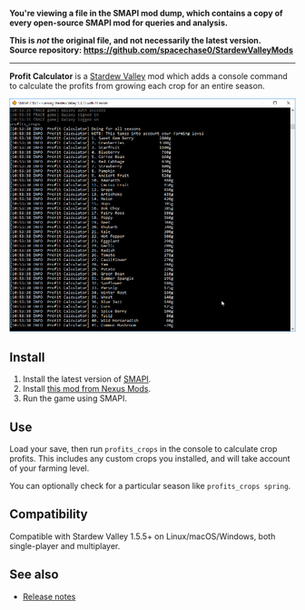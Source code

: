 **You're viewing a file in the SMAPI mod dump, which contains a copy of every open-source SMAPI mod
for queries and analysis.**

**This is _not_ the original file, and not necessarily the latest version.**  
**Source repository: https://github.com/spacechase0/StardewValleyMods**

----

**Profit Calculator** is a [Stardew Valley](http://stardewvalley.net/) mod which adds a console
command to calculate the profits from growing each crop for an entire season.

![](screenshot.png)

## Install
1. Install the latest version of [SMAPI](https://smapi.io).
2. Install [this mod from Nexus Mods](http://www.nexusmods.com/stardewvalley/mods/3378).
3. Run the game using SMAPI.

## Use
Load your save, then run `profits_crops` in the console to calculate crop profits. This includes
any custom crops you installed, and will take account of your farming level.

You can optionally check for a particular season like `profits_crops spring`.

## Compatibility
Compatible with Stardew Valley 1.5.5+ on Linux/macOS/Windows, both single-player and multiplayer.

## See also
* [Release notes](release-notes.md)
